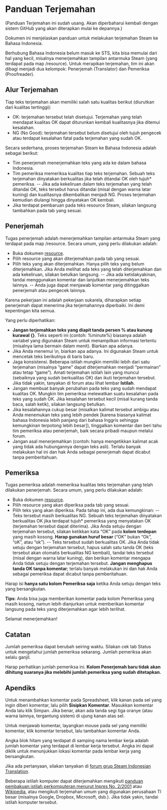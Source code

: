 # Panduan Terjemahan
(Panduan Terjemahan ini sudah usang. Akan diperbaharui kembali dengan sistem GitHub yang akan diterapkan mulai ke depannya.)

Dokumen ini menjelaskan panduan untuk melakukan terjemahan Steam ke Bahasa Indonesia.

Berhubung Bahasa Indonesia belum masuk ke STS, kita bisa memulai dari hal yang kecil, misalnya menerjemahkan tampilan antarmuka Steam (yang terdapat pada map /resource). Untuk merapikan terjemahan, tim ini akan dibagi menjadi dua kelompok: Penerjemah (Translator) dan Pemeriksa (Proofreader).

## Alur Terjemahan
Tiap teks terjemahan akan memiliki salah satu kualitas berikut (diurutkan dari kualitas tertinggi):
- OK: terjemahan tersebut telah disetujui. Terjemahan yang telah mendapat kualitas OK dapat diturunkan kembali kualitasnya jika ditemui kesalahan.
- NG (No Good): terjemahan tersebut belum disetujui oleh tujuh pengecek atau terdapat kesalahan fatal pada terjemahan yang sudah OK.

Secara sederhana, proses terjemahan Steam ke Bahasa Indonesia adalah sebagai berikut:
- Tim penerjemah menerjemahkan teks yang ada ke dalam bahasa Indonesia.
- Tim pemeriksa memeriksa kualitas tiap teks terjemahan. Sebuah teks terjemahan dinyatakan berkualitas jika telah ditandai OK oleh tujuh* pemeriksa.
-- Jika ada kekeliruan dalam teks terjemahan yang telah ditandai OK, teks tersebut harus ditandai (misal dengan warna latar kuning) dan kualitasnya dikembalikan menjadi NG. Proses terjemahan kemudian diulangi hingga dinyatakan OK kembali.
- Jika terdapat pembaruan pada teks resource Steam, silakan langsung tambahkan pada tab yang sesuai.

## Penerjemah
Tugas penerjemah adalah menerjemahkan tampilan antarmuka Steam yang terdapat pada map /resource. Secara umum, yang perlu dilakukan adalah:
- Buka dokumen [resource](http://drive.google.com/open?id=0AmCxVsZpkihudFVtUHRQMjhBRm9XMkI5RGl1b0E5Mmc).
- Pilih resource yang akan diterjemahkan pada tab yang sesuai.
- Pilih teks yang akan diterjemahkan. Hanya pilih teks yang belum diterjemahkan. Jika Anda melihat ada teks yang telah diterjemahkan dan ada kekeliruan, silakan betulkan langsung.
-- Jika ada ketidakyakinan, tandai menggunakan komentar dan lanjutkan menerjemahkan teks lainnya.
-- Anda juga dapat menjawab komentar yang ditinggalkan penerjemah atau pengecek lainnya.

Karena pekerjaan ini adalah pekerjaan sukarela, diharapkan setiap penerjemah dapat menerima jika terjemahannya diperbaiki. Ini demi kepentingan kita semua.

Yang perlu diperhatikan:
- **Jangan terjemahkan teks yang diapit tanda persen % atau kurung kurawal {}**. Teks seperti ini (contoh: %minute%) biasanya adalah variabel yang digunakan Steam untuk menampilkan informasi tertentu (misalnya lama bermain dalam menit). Biarkan apa adanya.
- Jika Anda menemui \n, biarkan apa adanya. Ini digunakan Steam untuk mencetak teks berikutnya di baris baru.
- Jaga konsistensi. Beberapa istilah mungkin memiliki lebih dari satu terjemahan (misalnya “game” dapat diterjemahkan menjadi “permainan” atau tetap “game”). Amati terjemahan istilah lain yang muncul (sebaiknya yang sudah berkualitas OK) dan ikuti terjemahan tersebut. Jika tidak yakin, tanyakan di forum atau lihat lembar **Istilah**.
- Jangan membuat banyak perubahan pada teks yang sudah mendapat kualitas OK. Mungkin tim pemeriksa melewatkan suatu kesalahan pada teks yang sudah OK. Jika kesalahan tersebut kecil (misal kurang tanda baca, salah ketik), silakan langsung betulkan.
- Jika kesalahannya cukup besar (misalkan kalimat tersebut ambigu atau Anda menemukan teks yang lebih pendek [karena biasanya kalimat bahasa Indonesia lebih panjang dari bahasa Inggris sehingga kemungkinan terpotong lebih besar]), tinggalkan komentar dan beri tahu tim pemeriksa atau penerjemah, baik secara pribadi maupun melalui forum.
- Jangan asal menerjemahkan (contoh: hanya mengetikkan kalimat acak yang tidak ada hubungannya dengan teks asli). Terlalu banyak melakukan hal ini dan hak Anda sebagai penerjemah dapat dicabut tanpa pemberitahuan.

## Pemeriksa
Tugas pemeriksa adalah memeriksa kualitas teks terjemahan yang telah dilakukan penerjemah. Secara umum, yang perlu dilakukan adalah:
- Buka dokumen [resource](http://drive.google.com/open?id=0AmCxVsZpkihudFVtUHRQMjhBRm9XMkI5RGl1b0E5Mmc).
- Pilih resource yang akan diperiksa pada tab yang sesuai.
- Pilih teks yang akan diperiksa. Pada tahap ini, ada dua kemungkinan:
-- Teks tersebut masih berkualitas NG. Sebuah teks terjemahan dinyatakan berkualitas OK jika terdapat tujuh* pemeriksa yang menyatakan OK (terjemahan tersebut dapat diterima). Jika Anda setuju dengan terjemahan tersebut, silakan ketikkan kata “OK” pada **kolom terdepan** yang masih kosong. **Harap gunakan huruf besar** (“OK” bukan “Ok”, “oK”, atau “ok”).
-- Teks tersebut sudah berkualitas OK. Jika Anda tidak setuju dengan terjemahan tersebut, hapus salah satu tanda OK (teks tersebut akan otomatis berkualitas NG kembali), tandai teks tersebut (misal dengan warna latar kuning), dan berikan komentar mengapa Anda tidak setuju dengan terjemahan tersebut. **Jangan menghapus tanda OK tanpa komentar**; terlalu banyak melakukan ini dan hak Anda sebagai pemeriksa dapat dicabut tanpa pemberitahuan.

Harap isi **hanya satu kolom Pemeriksa saja** ketika Anda setuju dengan teks yang bersangkutan.

**Tips**: Anda bisa juga memberikan komentar pada kolom Pemeriksa yang masih kosong, namun lebih dianjurkan untuk memberikan komentar langsung pada teks yang diterjemahkan agar lebih terlihat.

Selamat menerjemahkan!

## Catatan
Jumlah pemeriksa dapat berubah seiring waktu. Silakan cek tab Status untuk mengetahui jumlah pemeriksa sekarang. Jumlah pemeriksa akan selalu ganjil.

Harap perhatikan jumlah pemeriksa ini. **Kolom Penerjemah baru tidak akan dihitung suaranya jika melebihi jumlah pemeriksa yang sudah ditetapkan.**

## Apendiks
Untuk menambahkan komentar pada Spreadsheet, klik kanan pada sel yang ingin diberi komentar, lalu pilih **Sisipkan Komentar**. Masukkan komentar Anda lalu klik Simpan. Jika benar, akan ada tanda segi tiga oranye (atau warna lainnya, tergantung sistem) di ujung kanan atas sel.

Untuk menjawab komentar, layangkan mouse pada sel yang memiliki komentar, klik komentar tersebut, lalu tambahkan komentar Anda.

Angka blok hitam yang terdapat di samping nama lembar kerja adalah jumlah komentar yang terdapat di lembar kerja tersebut. Angka ini dapat diklik untuk menunjukkan lokasi komentar pada lembar kerja yang bersangkutan.

Jika ada pertanyaan, silakan tanyakan di [forum grup Steam Indonesian Translation](http://steamcommunity.com/groups/IDNtranslation/discussions).

Beberapa istilah komputer dapat diterjemahkan mengikuti [panduan pembakuan istilah perkomputeran menurut Inpres No. 2/2001](http://id.wikisource.org/wiki/Panduan_Pembakuan_Istilah,_Pelaksanaan_Instruksi_Presiden_Nomor_2_Tahun_2001_Tentang_Penggunaan_Komputer_Dengan_Aplikasi_Komputer_Berbahasa_Indonesia) atau [Wikipedia](http://id.wikipedia.org/wiki/Daftar_istilah_Internet_Indonesia), atau mengikuti terjemahan umum yang digunakan perusahaan TI besar (misalnya Google, Dropbox, Microsoft, dsb.). Jika tidak yakin, tandai istilah komputer tersebut.
